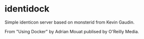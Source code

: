 identidock
==========

Simple identicon server based on monsterid from Kevin Gaudin.

From "Using Docker" by Adrian
Mouat publised by O'Reilly Media.
